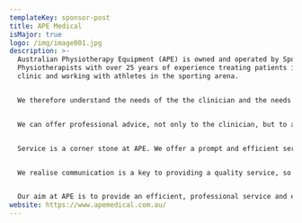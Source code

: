 ```yaml
---
templateKey: sponsor-post
title: APE Medical
isMajor: true
logo: /img/image001.jpg
description: >-
  Australian Physiotherapy Equipment (APE) is owned and operated by Sports
  Physiotherapists with over 25 years of experience treating patients in the
  clinic and working with athletes in the sporting arena.


  We therefore understand the needs of the the clinician and the needs of the individual when it comes to Sports Medicine and Rehabilitation Supplies.


  We can offer professional advice, not only to the clinician, but to anyone in the market for Sports Medicine and Rehabilitation Products. No order is too small or too large.


  Service is a corner stone at APE. We offer a prompt and efficient service and we will go out of our way to fill your requirements. If you do not see a product that you require please contact us. We are able to source any specific product that you require. If an order is required urgently we can arrange overnight or same day delivery, however extra freighting charges may apply.


  We realise communication is a key to providing a quality service, so we are always contactable to answer your queries.


  Our aim at APE is to provide an efficient, professional service and excellent value on the biggest range of Sports Medicine and Rehabilitation products.
website: https://www.apemedical.com.au/
---
```

